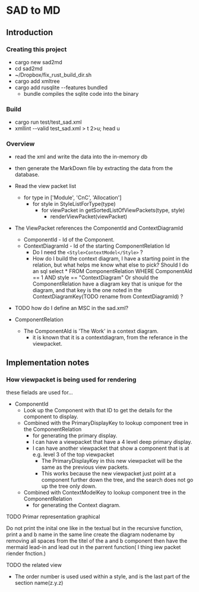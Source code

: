 # SAD to MD

## Introduction

### Creating this project

* cargo new sad2md
* cd sad2md
* ~/Dropbox/fix_rust_build_dir.sh
* cargo add xmltree
* cargo add rusqlite --features bundled
  * bundle compiles the sqlite code into the binary

### Build

* cargo run test/test_sad.xml
* xmllint --valid  test_sad.xml  > t 2>u; head u

### Overview

* read the xml and write the data into the in-memory db
* then generate the MarkDown file by extracting the data from the database.

* Read the view packet list
  * for type in ['Module', 'CnC', 'Allocation']
    * for style in StyleListForType(type)
      * for viewPacket in getSortedListOfViewPackets(type, style)
        * renderViewPacket(viewPacket)

* The ViewPacket references the ComponentId and ContextDiagramId
  * ComponentId - Id of the Component.
  * ContextDiagramId - Id of the starting ComponentRelation Id
    * Do I need the `<Style>ContextModel</Style>` ?
    * How do I build the context diagram, I have a starting point in the relation, but what helps me know what else to pick?
    Should I do an sql  select * FROM ComponentRelation WHERE ComponentAId == 1 AND style == "ContextDiagram"
    Or should the ComponentRelation have a diagram key that is unique for the diagram, and that key is the one noted in the ContextDiagramKey(TODO rename from ContextDiagramId) ?

* TODO how do I define an MSC in the sad.xml?

* ComponentRelation
  * The ComponentAId is 'The Work' in a context diagram.
    * it is known that it is a contextdiagram, from the referance in the viewpacket.

## Implementation notes

### How viewpacket is being used for rendering

these fielads are used for...

* ComponentId
  * Look up the Component with that ID to get the details for the component to display.
  * Combined with the PrimaryDisplayKey to lookup component tree in the ComponentRelation
    * for generating the primary display.
    * I can have a viewpacket that have a 4 level deep primary display.
    * I can have another viewpacket that show a component that is at e.g. level 3 of the top viewpacket
      * The PrimaryDisplayKey in this new viewpacket will be the same as the previous view packets.
      * This works because the new viewpacket just point at a component further down the tree, and the search does not go up the tree only down.
  * Combined with ContextModelKey to lookup component tree in the ComponentRelation
    * for generating the Context diagram.

TODO Primar  representation graphical

Do not print the inital one like in the textual
 but in the recursive function, print a and b name in the same line
 create the diagram nodename by removing all spaces from the titel of the a and b component
then have the mermaid lead-in and lead out in the parrent function( I thing iew packet riender fnction.)

TODO the related view

* The order number is used used within a style, and is the last part of the section name(z.y.z)